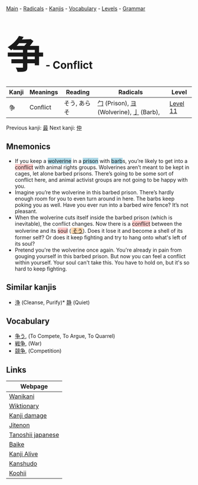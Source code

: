<style> bigfont {font-size: 100px}</style>
[Main](../README.md) -
[Radicals](../radicals.md) -
[Kanjis](../kanjis.md) -
[Vocabulary](../vocabulary.md) -
[Levels](../levels.md) -
[Grammar](../grammar.md)
# <bigfont> 争</bigfont> - Conflict 

| Kanji | Meanings | Reading | Radicals | Level |
| --- | --- | --- | --- | --- |
| 争 | Conflict | そう, あらそ | [勹](../radicals/勹.md) (Prison), [ヨ](../radicals/ヨ.md) (Wolverine), [亅](../radicals/亅.md) (Barb),  | [Level 11](../levels/wk_level11.md) |

Previous kanji: [最](最.md) Next kanji: [仲](仲.md) 

## Mnemonics
 * If you keep a <span style="background-color:#ADD8E6"> wolverine</span> in a <span style="background-color:#ADD8E6"> prison</span> with <span style="background-color:#ADD8E6"> barb</span>s, you’re likely to get into a <span style="background-color:#ffcccb"> conflict</span> with animal rights groups. Wolverines aren’t meant to be kept in cages, let alone barbed prisons. There’s going to be some sort of conflict here, and animal activist groups are not going to be happy with you.
* Imagine you’re the wolverine in this barbed prison. There’s hardly enough room for you to even turn around in here. The barbs keep poking you as well. Have you ever run into a barbed wire fence? It’s not pleasant.
* When the wolverine cuts itself inside the barbed prison (which is inevitable), the conflict changes. Now there is a <span style="background-color:#ffcccb"> conflict</span> between the wolverine and its <span style="background-color:#ffcccb"> soul</span> (<span style="background-color:#fed8b1"> [そう](https://jisho.org/search/そう)</span>). Does it lose it and become a shell of its former self? Or does it keep fighting and try to hang onto what's left of its soul?
* Pretend you're the wolverine once again. You're already in pain from gouging yourself in this barbed prison. But now you can feel a conflict within yourself. Your soul can't take this. You have to hold on, but it's so hard to keep fighting.


## Similar kanjis
 * [浄](浄.md) (Cleanse, Purify)* [静](静.md) (Quiet)


## Vocabulary
 * [争う](../vocabulary/争.md), (To Compete, To Argue, To Quarrel)
* [戦争](../vocabulary/争.md), (War)
* [競争](../vocabulary/争.md), (Competition)



## Links 

| Webpage |
| --- |
| [Wanikani          ](https://www.wanikani.com/kanji/争) |
| [Wiktionary        ](https://en.wiktionary.org/wiki/争) |
| [Kanji damage      ](http://www.kanjidamage.com/kanji/search?utf8=✓&q=争) |
| [Jitenon           ](https://jitenon.com/kanji/争) |
| [Tanoshii japanese ](https://www.tanoshiijapanese.com/dictionary/kanji.cfm?k=争) |
| [Baike             ](https://baike.baidu.com/item/争) |
| [Kanji Alive       ](https://app.kanjialive.com/争) |
| [Kanshudo          ](https://www.kanshudo.com/searchmn?q=争) |
| [Koohii            ](https://kanji.koohii.com/study/kanji/争) |
